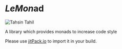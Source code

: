# *LeMon*ad

![Tahsin Tahil](https://cdn0.iconfinder.com/data/icons/shift-free/32/Lemon-256.png)

A library which provides monads to increase code style

Please use [jitPack.io](https://jitpack.io/#jasjisdo/lemonad/master) to import it in your build. 
